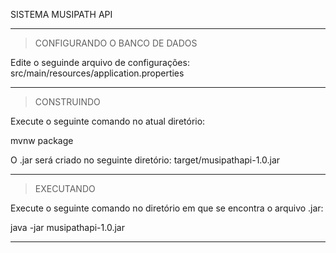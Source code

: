SISTEMA MUSIPATH API

--------------------------------------------------------------------------
> CONFIGURANDO O BANCO DE DADOS

Edite o seguinde arquivo de configurações:
src/main/resources/application.properties

--------------------------------------------------------------------------
> CONSTRUINDO

Execute o seguinte comando no atual diretório:

mvnw package

O .jar será criado no seguinte diretório:
target/musipathapi-1.0.jar

--------------------------------------------------------------------------
> EXECUTANDO

Execute o seguinte comando no diretório em que se encontra o arquivo .jar:

java -jar musipathapi-1.0.jar

--------------------------------------------------------------------------
